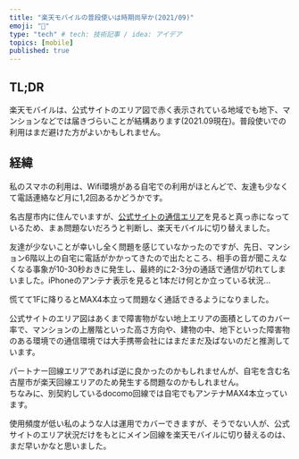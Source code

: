 ```yaml
---
title: "楽天モバイルの普段使いは時期尚早か(2021/09)"
emoji: "💭"
type: "tech" # tech: 技術記事 / idea: アイデア
topics: [mobile]
published: true
---
```

## TL;DR
楽天モバイルは、公式サイトのエリア図で赤く表示されている地域でも地下、マンションなどでは届きづらいことが結構あります(2021.09現在)。普段使いでの利用はまだ避けた方がよいかもしれません。

## 経緯
私のスマホの利用は、Wifi環境がある自宅での利用がほとんどで、友達も少なくて電話連絡など月に1,2回あるかどうかです。

名古屋市内に住んでいますが、[公式サイトの通信エリア](https://network.mobile.rakuten.co.jp/area/)を見ると真っ赤になっているため、まぁ問題ないだろうと判断し、楽天モバイルに切り替えました。

友達が少ないことが幸いし全く問題を感じていなかったのですが、先日、マンション6階以上の自宅に電話がかかってきたので出たところ、相手の音が聞こえなくなる事象が10-30秒おきに発生し、最終的に2-3分の通話で通信が切れてしまいました。iPhoneのアンテナ表示を見ると1本だけ何とか立っている状況...

慌てて1Fに降りるとMAX4本立って問題なく通話できるようになりました。

公式サイトのエリア図はあくまで障害物がない地上エリアの面積としてのカバー率で、マンションの上層階といった高さ方向や、建物の中、地下といった障害物のある環境での通信環境では大手携帯会社にはまだまだ及ばないのだと推測しています。

パートナー回線エリアであれば逆に良かったのかもしれませんが、自宅を含む名古屋市が楽天回線エリアのため発生する問題なのかもしれません。  
ちなみに、別契約しているdocomo回線では自宅でもアンテナMAX4本立っています。

使用頻度が低い私のような人は運用でカバーできますが、そうでない人が、公式サイトのエリア状況だけをもとにメイン回線を楽天モバイルに切り替えるのは、まだ早いかなと思いました。
